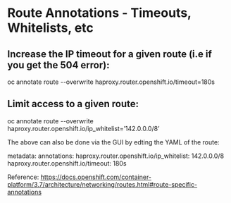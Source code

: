 # Route Annotations - Timeouts, Whitelists, etc

 
## Increase the IP timeout for a given route (i.e if you get the 504 error):
 
oc annotate route <route-name> --overwrite haproxy.router.openshift.io/timeout=180s
 
## Limit access to a given route:
 
oc annotate route <route-name> --overwrite haproxy.router.openshift.io/ip_whitelist=’142.0.0.0/8’
 
The above can also be done via the GUI by edting the YAML of the route:
 
metadata:
  annotations:
    haproxy.router.openshift.io/ip_whitelist: 142.0.0.0/8
    haproxy.router.openshift.io/timeout: 180s
 
Reference: https://docs.openshift.com/container-platform/3.7/architecture/networking/routes.html#route-specific-annotations
